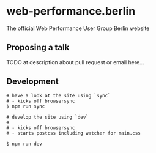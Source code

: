 # web-performance.berlin
The official Web Performance User Group Berlin website

## Proposing a talk
TODO at description about pull request or email here...

## Development

```
# have a look at the site using `sync`
# - kicks off browsersync
$ npm run sync

# develop the site using `dev`
#
# - kicks off browsersync
# - starts postcss including watcher for main.css

$ npm run dev
```
